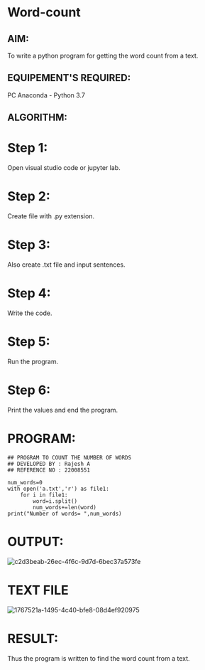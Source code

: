 # Word-count
## AIM:
To write a python program for getting the word count from a text.
## EQUIPEMENT'S REQUIRED: 
PC
Anaconda - Python 3.7
## ALGORITHM: 
# Step 1:
Open visual studio code or jupyter lab.

# Step 2:
Create file with .py extension.

# Step 3:
Also create .txt file and input sentences.

# Step 4:
Write the code.

# Step 5:
Run the program.

# Step 6:
Print the values and end the program.

# PROGRAM:
```
## PROGRAM TO COUNT THE NUMBER OF WORDS
## DEVELOPED BY : Rajesh A
## REFERENCE NO : 22008551
```
```
num_words=0
with open('a.txt','r') as file1:
    for i in file1:
        word=i.split()
        num_words+=len(word)
print("Number of words= ",num_words)
```
# OUTPUT:
![c2d3beab-26ec-4f6c-9d7d-6bec37a573fe](https://user-images.githubusercontent.com/118924713/214756634-98972e74-5160-46be-be49-aca0612a5521.jpg)


# TEXT FILE
![1767521a-1495-4c40-bfe8-08d4ef920975](https://user-images.githubusercontent.com/118924713/214756613-b869e530-52ae-4fae-9e57-18406f0792df.jpg)


# RESULT:
Thus the program is written to find the word count from a text.
